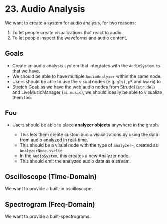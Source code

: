 # 23. Audio Analysis

We want to create a system for audio analysis, for two reasons:

1. To let people create visualizations that react to audio.
2. To let people inspect the waveforms and audio content.

## Goals

- Create an audio analysis system that integrates with the `AudioSystem.ts` that we have.
- We should be able to have multiple `AudioAnalyser` within the same node.
- Users should be able to use the visual nodes (e.g. `glsl`, `p5` and `hydra`) to
- Stretch Goal: as we have the web audio nodes from Strudel (`strudel`) and LiveMusicManager (`ai.music`), we should ideally be able to visualize them too.

## Foo

- Users should be able to place **analyzer objects** anywhere in the graph.

  - This lets them create custom audio visualizations by using the data from audio analyzed in real-time.
  - This should be a visual node with the type of `analyzer~`, created as `AnalyzerNode.svelte`
  - In the `AudioSystem`, this creates a new Analyzer node.
  - This should emit the analyzed audio data as a stream.

## Oscilloscope (Time-Domain)

We want to provide a built-in oscilloscope.

## Spectrogram (Freq-Domain)

We want to provide a built-spectrograms.
